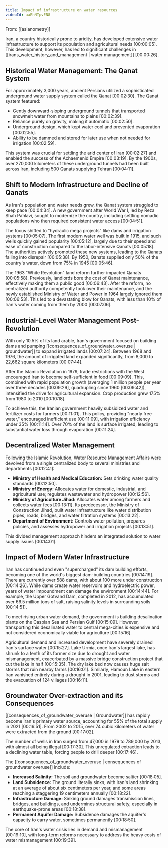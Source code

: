 ```yaml
---
title: Impact of infrastructure on water resources
videoId: aaEhNTpvEN8
---
```


From: [[asianometry]] <br/> 

Iran, a country historically prone to aridity, has developed extensive water infrastructure to support its population and agricultural needs <a class="yt-timestamp" data-t="00:00:05">[00:00:05]</a>. This development, however, has led to significant challenges in [[irans_water_history_and_management | water management]] <a class="yt-timestamp" data-t="00:00:26">[00:00:26]</a>.

## Historical Water Management: The Qanat System

For approximately 3,000 years, ancient Persians utilized a sophisticated underground water supply system called the Qanat <a class="yt-timestamp" data-t="00:02:30">[00:02:30]</a>.
The Qanat system featured:
*   Gently downward-sloping underground tunnels that transported snowmelt water from mountains to plains <a class="yt-timestamp" data-t="00:02:39">[00:02:39]</a>.
*   Reliance purely on gravity, making it automatic <a class="yt-timestamp" data-t="00:02:50">[00:02:50]</a>.
*   Underground design, which kept water cool and prevented evaporation <a class="yt-timestamp" data-t="00:02:55">[00:02:55]</a>.
*   Ability to be dammed and stored for later use when not needed for irrigation <a class="yt-timestamp" data-t="00:02:59">[00:02:59]</a>.

This system was crucial for settling the arid center of Iran <a class="yt-timestamp" data-t="00:02:27">[00:02:27]</a> and enabled the success of the Achaemenid Empire <a class="yt-timestamp" data-t="00:03:19">[00:03:19]</a>. By the 1900s, over 270,000 kilometers of these underground tunnels had been built across Iran, including 500 Qanats supplying Tehran <a class="yt-timestamp" data-t="00:04:11">[00:04:11]</a>.

## Shift to Modern Infrastructure and Decline of Qanats

As Iran's population and water needs grew, the Qanat system struggled to keep pace <a class="yt-timestamp" data-t="00:04:34">[00:04:34]</a>. A new government after World War I, led by Reza Shah Pahlavi, sought to modernize the country, including settling nomadic populations who then required consistent water access <a class="yt-timestamp" data-t="00:04:51">[00:04:51]</a>.

The focus shifted to "hydraulic mega projects" like dams and irrigation systems <a class="yt-timestamp" data-t="00:05:07">[00:05:07]</a>. The first modern water well was built in 1915, and such wells quickly gained popularity <a class="yt-timestamp" data-t="00:05:12">[00:05:12]</a>, largely due to their speed and ease of construction compared to the labor-intensive Qanats <a class="yt-timestamp" data-t="00:05:18">[00:05:18]</a>. The authorities actively promoted these new systems, leading to the Qanats falling into disrepair <a class="yt-timestamp" data-t="00:05:38">[00:05:38]</a>. By 1950, Qanats supplied only 50% of the country's water, down from 75% in 1945 <a class="yt-timestamp" data-t="00:05:46">[00:05:46]</a>.

The 1963 "White Revolution" land reform further impacted Qanats <a class="yt-timestamp" data-t="00:05:58">[00:05:58]</a>. Previously, landlords bore the cost of Qanat maintenance, effectively making them a public good <a class="yt-timestamp" data-t="00:06:43">[00:06:43]</a>. After the reform, no centralized authority competently took over their maintenance, and the newly established Ministry of Water and Power in 1964 largely ignored them <a class="yt-timestamp" data-t="00:06:53">[00:06:53]</a>. This led to a devastating blow for Qanats, with less than 10% of Iran's water coming from them by 2000 <a class="yt-timestamp" data-t="00:07:06">[00:07:06]</a>.

## Industrial-Level Water Management Post-Revolution

With only 10.5% of its land arable, Iran's government focused on building dams and pumping [[consequences_of_groundwater_overuse | groundwater]] to expand irrigated lands <a class="yt-timestamp" data-t="00:07:24">[00:07:24]</a>. Between 1968 and 1976, the amount of irrigated land expanded significantly, from 8,000 to 22,662 square kilometers <a class="yt-timestamp" data-t="00:07:44">[00:07:44]</a>.

After the Islamic Revolution in 1979, trade restrictions with the West encouraged Iran to become self-sufficient in food <a class="yt-timestamp" data-t="00:09:09">[00:09:09]</a>. This, combined with rapid population growth (averaging 1 million people per year over three decades <a class="yt-timestamp" data-t="00:09:29">[00:09:29]</a>, quadrupling since 1960 <a class="yt-timestamp" data-t="00:09:42">[00:09:42]</a>), intensified the drive for agricultural expansion. Crop production grew 175% from 1980 to 2010 <a class="yt-timestamp" data-t="00:10:18">[00:10:18]</a>.

To achieve this, the Iranian government heavily subsidized water and fertilizer costs for farmers <a class="yt-timestamp" data-t="00:11:01">[00:11:01]</a>. This policy, providing "nearly free water," encouraged inefficient use <a class="yt-timestamp" data-t="00:11:09">[00:11:09]</a>, with irrigation efficiency under 35% <a class="yt-timestamp" data-t="00:11:14">[00:11:14]</a>. Over 70% of the land is surface irrigated, leading to substantial water loss through evaporation <a class="yt-timestamp" data-t="00:11:24">[00:11:24]</a>.

## Decentralized Water Management

Following the Islamic Revolution, Water Resource Management Affairs were devolved from a single centralized body to several ministries and departments <a class="yt-timestamp" data-t="00:12:41">[00:12:41]</a>:
*   **Ministry of Health and Medical Education:** Sets drinking water quality standards <a class="yt-timestamp" data-t="00:12:50">[00:12:50]</a>.
*   **Ministry of Energy:** Allocates water for domestic, industrial, and agricultural use; regulates wastewater and hydropower <a class="yt-timestamp" data-t="00:12:56">[00:12:56]</a>.
*   **Ministry of Agriculture Jihad:** Allocates water among farmers and collects water fees <a class="yt-timestamp" data-t="00:13:11">[00:13:11]</a>. Its predecessor, the Ministry of Construction Jihad, built water infrastructure like water distribution pipes, roads, bridges, and water filtration systems <a class="yt-timestamp" data-t="00:13:22">[00:13:22]</a>.
*   **Department of Environment:** Controls water pollution, prepares policies, and assesses hydropower and irrigation projects <a class="yt-timestamp" data-t="00:13:51">[00:13:51]</a>.

This divided management approach hinders an integrated solution to water supply issues <a class="yt-timestamp" data-t="00:14:01">[00:14:01]</a>.

## Impact of Modern Water Infrastructure

Iran has continued and even "supercharged" its dam building efforts, becoming one of the world's biggest dam-building countries <a class="yt-timestamp" data-t="00:14:19">[00:14:19]</a>. There are currently over 588 dams, with about 100 more under construction <a class="yt-timestamp" data-t="00:14:26">[00:14:26]</a>. While dams create water reservoirs and hydroelectric power, years of water impoundment can damage the environment <a class="yt-timestamp" data-t="00:14:44">[00:14:44]</a>. For example, the Upper Gotvand Dam, completed in 2012, has accumulated over 66.5 million tons of salt, raising salinity levels in surrounding soils <a class="yt-timestamp" data-t="00:14:51">[00:14:51]</a>.

To meet rising urban water demand, the government is building desalination plants on the Caspian Sea and Persian Gulf <a class="yt-timestamp" data-t="00:15:09">[00:15:09]</a>. However, transporting this desalinated water to central mega-cities is expensive and not considered economically viable for agriculture <a class="yt-timestamp" data-t="00:15:16">[00:15:16]</a>.

Agricultural demand and increased development have severely drained Iran's surface water <a class="yt-timestamp" data-t="00:15:27">[00:15:27]</a>. Lake Urmia, once Iran's largest lake, has shrunk to a tenth of its former size due to drought and water mismanagement, exacerbated by a massive bridge construction project that cut the lake in half <a class="yt-timestamp" data-t="00:15:35">[00:15:35]</a>. The dry lake bed now causes huge salt storms that ruin nearby farms <a class="yt-timestamp" data-t="00:16:01">[00:16:01]</a>. Similarly, Hamoun Lake in eastern Iran vanished entirely during a drought in 2001, leading to dust storms and the evacuation of 124 villages <a class="yt-timestamp" data-t="00:16:11">[00:16:11]</a>.

## Groundwater Over-extraction and its Consequences

[[consequences_of_groundwater_overuse | Groundwater]] has rapidly become Iran's primary water source, accounting for 55% of the total supply in 2021 <a class="yt-timestamp" data-t="00:16:51">[00:16:51]</a>. From 2002 to 2015, over 74 cubic kilometers of water were extracted from the ground <a class="yt-timestamp" data-t="00:17:02">[00:17:02]</a>.

The number of wells in Iran surged from 47,000 in 1979 to 789,000 by 2013, with almost all being illegal <a class="yt-timestamp" data-t="00:17:30">[00:17:30]</a>. This unregulated extraction leads to a declining water table, forcing people to drill deeper <a class="yt-timestamp" data-t="00:17:46">[00:17:46]</a>.

The [[consequences_of_groundwater_overuse | consequences of groundwater overuse]] include:
*   **Increased Salinity:** The soil and groundwater become saltier <a class="yt-timestamp" data-t="00:18:05">[00:18:05]</a>.
*   **Land Subsidence:** The ground literally sinks, with Iran's land shrinking at an average of about six centimeters per year, and some areas reaching a staggering 19 centimeters annually <a class="yt-timestamp" data-t="00:18:22">[00:18:22]</a>.
*   **Infrastructure Damage:** Sinking ground damages transmission lines, bridges, and buildings, and undermines structural safety, especially in earthquake-prone areas <a class="yt-timestamp" data-t="00:18:38">[00:18:38]</a>.
*   **Permanent Aquifer Damage:** Subsidence damages the aquifer's capacity to carry water, sometimes permanently <a class="yt-timestamp" data-t="00:18:50">[00:18:50]</a>.

The core of Iran's water crisis lies in demand and mismanagement <a class="yt-timestamp" data-t="00:19:10">[00:19:10]</a>, with long-term reforms necessary to address the heavy costs of water mismanagement <a class="yt-timestamp" data-t="00:19:39">[00:19:39]</a>.
